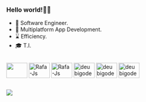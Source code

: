 ### Hello world!👋😀

- 🎯 Software Engineer.
- 📱 Multiplatform App Development.
- ⌛ Efficiency.
- 🎓 T.I.

<div style="display: inline_block"><br>
  <img align="center" height="40" width="55" src="https://cdn.jsdelivr.net/gh/devicons/devicon/icons/flutter/flutter-original.svg">
  <img align="center" alt="Rafa-Js" height="40" width="55" src="https://cdn.jsdelivr.net/gh/devicons/devicon/icons/dart/dart-original.svg">
  <img align="center" alt="Rafa-Js" height="40" width="55" src="https://cdn.jsdelivr.net/gh/devicons/devicon/icons/kotlin/kotlin-original.svg">
  <img align="center" alt="deu bigode" height="40" width="55" src="https://cdn.jsdelivr.net/gh/devicons/devicon/icons/google/google-original.svg"/>
  <img align="center" alt="deu bigode" height="40" width="55" src="https://cdn.jsdelivr.net/gh/devicons/devicon/icons/vscode/vscode-original.svg"/>
  <img align="center" alt="deu bigode" height="40" width="55" src="https://cdn.jsdelivr.net/gh/devicons/devicon/icons/git/git-original.svg"/>
</div>
          
##
<div>
  <a
    href="https://github.com/alleffernandes">
    <img src="https://github-readme-stats.vercel.app/api?username=alleffernandes&theme=dark&shaw_icons=true">
  </a>
</div>
